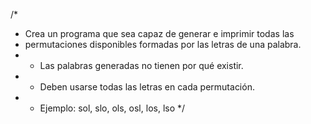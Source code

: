  /*
 * Crea un programa que sea capaz de generar e imprimir todas las 
 * permutaciones disponibles formadas por las letras de una palabra.
 * - Las palabras generadas no tienen por qué existir.
 * - Deben usarse todas las letras en cada permutación.
 * - Ejemplo: sol, slo, ols, osl, los, lso 
 */